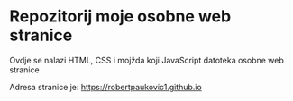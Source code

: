 # Repozitorij moje osobne web stranice

Ovdje se nalazi HTML, CSS i mojžda koji JavaScript datoteka osobne web stranice 

Adresa stranice je: https://robertpaukovic1.github.io
